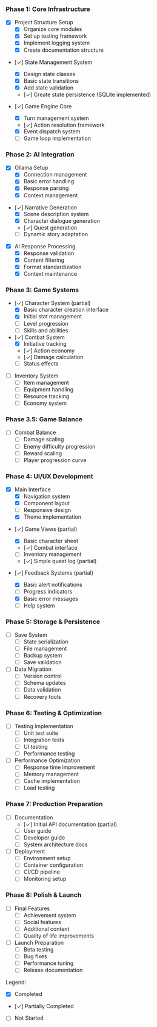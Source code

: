 ### Phase 1: Core Infrastructure
- [x] Project Structure Setup
  - [x] Organize core modules
  - [x] Set up testing framework
  - [x] Implement logging system
  - [x] Create documentation structure

- [✓] State Management System
  - [x] Design state classes
  - [x] Basic state transitions
  - [x] Add state validation
  - [✓] Create state persistence (SQLite implemented)

- [✓] Game Engine Core
  - [x] Turn management system
  - [✓] Action resolution framework
  - [x] Event dispatch system
  - [ ] Game loop implementation

### Phase 2: AI Integration
- [x] Ollama Setup
  - [x] Connection management
  - [x] Basic error handling
  - [x] Response parsing
  - [x] Context management

- [✓] Narrative Generation
  - [x] Scene description system
  - [x] Character dialogue generation
  - [✓] Quest generation
  - [ ] Dynamic story adaptation

- [x] AI Response Processing
  - [x] Response validation
  - [x] Content filtering
  - [x] Format standardization
  - [x] Context maintenance

### Phase 3: Game Systems
- [✓] Character System (partial)
  - [x] Basic character creation interface
  - [x] Initial stat management
  - [ ] Level progression
  - [ ] Skills and abilities

- [✓] Combat System
  - [x] Initiative tracking
  - [✓] Action economy
  - [✓] Damage calculation
  - [ ] Status effects

- [ ] Inventory System
  - [ ] Item management
  - [ ] Equipment handling
  - [ ] Resource tracking
  - [ ] Economy system

### Phase 3.5: Game Balance
- [ ] Combat Balance
  - [ ] Damage scaling
  - [ ] Enemy difficulty progression
  - [ ] Reward scaling
  - [ ] Player progression curve

### Phase 4: UI/UX Development
- [x] Main Interface
  - [x] Navigation system
  - [x] Component layout
  - [ ] Responsive design
  - [x] Theme implementation

- [✓] Game Views (partial)
  - [x] Basic character sheet
  - [✓] Combat interface
  - [ ] Inventory management
  - [✓] Simple quest log (partial)

- [✓] Feedback Systems (partial)
  - [x] Basic alert notifications
  - [ ] Progress indicators
  - [x] Basic error messages
  - [ ] Help system

### Phase 5: Storage & Persistence
- [ ] Save System
  - [ ] State serialization
  - [ ] File management
  - [ ] Backup system
  - [ ] Save validation

- [ ] Data Migration
  - [ ] Version control
  - [ ] Schema updates
  - [ ] Data validation
  - [ ] Recovery tools

### Phase 6: Testing & Optimization
- [ ] Testing Implementation
  - [ ] Unit test suite
  - [ ] Integration tests
  - [ ] UI testing
  - [ ] Performance testing

- [ ] Performance Optimization
  - [ ] Response time improvement
  - [ ] Memory management
  - [ ] Cache implementation
  - [ ] Load testing

### Phase 7: Production Preparation
- [ ] Documentation
  - [✓] Initial API documentation (partial)
  - [ ] User guide
  - [ ] Developer guide
  - [ ] System architecture docs

- [ ] Deployment
  - [ ] Environment setup
  - [ ] Container configuration
  - [ ] CI/CD pipeline
  - [ ] Monitoring setup

### Phase 8: Polish & Launch
- [ ] Final Features
  - [ ] Achievement system
  - [ ] Social features
  - [ ] Additional content
  - [ ] Quality of life improvements

- [ ] Launch Preparation
  - [ ] Beta testing
  - [ ] Bug fixes
  - [ ] Performance tuning
  - [ ] Release documentation

Legend:
- [x] Completed
- [✓] Partially Completed
- [ ] Not Started

